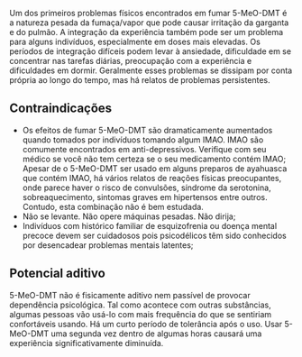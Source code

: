 Um dos primeiros problemas físicos encontrados em fumar 5-MeO-DMT é a natureza pesada da fumaça/vapor que pode causar irritação da garganta e do pulmão. A integração da experiência também pode ser um problema para alguns indivíduos, especialmente em doses mais elevadas. Os períodos de integração difíceis podem levar à ansiedade, dificuldade em se concentrar nas tarefas diárias, preocupação com a experiência e dificuldades em dormir. Geralmente esses problemas se dissipam por conta própria ao longo do tempo, mas há relatos de problemas persistentes.

## Contraindicações

- Os efeitos de fumar 5-MeO-DMT são dramaticamente aumentados quando tomados por indivíduos tomando algum IMAO. IMAO são comumente encontrados em anti-depressivos. Verifique com seu médico se você não tem certeza se o seu medicamento contém IMAO; Apesar de o 5-MeO-DMT ser usado em alguns preparos de ayahuasca que contém IMAO, há vários relatos de reações físicas preocupantes, onde parece haver o risco de convulsões, síndrome da serotonina, sobreaquecimento, sintomas graves em hipertensos entre outros. Contudo, esta combinação não é bem estudada.
- Não se levante. Não opere máquinas pesadas. Não dirija;
- Indivíduos com histórico familiar de esquizofrenia ou doença mental precoce devem ser cuidadosos pois psicodélicos têm sido conhecidos por desencadear problemas mentais latentes;

## Potencial aditivo

5-MeO-DMT não é fisicamente aditivo nem passível de provocar dependência psicológica. Tal como acontece com outras substâncias, algumas pessoas vão usá-lo com mais frequência do que se sentiriam confortáveis usando. Há um curto período de tolerância após o uso. Usar 5-MeO-DMT uma segunda vez dentro de algumas horas causará uma experiência significativamente diminuída.